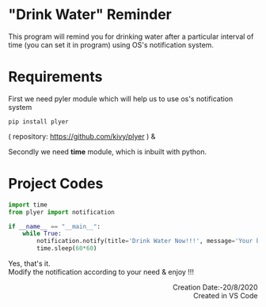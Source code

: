 # "Drink Water" Reminder
This program will remind you for drinking water after a particular interval of time (you can set it in program) using OS's notification system.

# Requirements
First we need pyler module which will help us to use os's notification system
```
pip install plyer
```
( repository: https://github.com/kivy/plyer ) &  
  
Secondly we need **time** module, which is inbuilt with python.

# Project Codes
```python
import time
from plyer import notification

if __name__ == "__main__":
    while True:
        notification.notify(title='Drink Water Now!!!', message='Your body is composed of about 60% water. The functions of these bodily fluids include digestion, absorption, circulation, creation of saliva, transportation of nutrients, and maintenance of body temperature.',  app_icon="your_notification_icon_image.ico", timeout=8)
        time.sleep(60*60)
```
Yes, that's it.  
Modify the notification according to your need & enjoy !!!

<div dir="rtl">
Creation Date:-20/8/2020 <br>
Created in VS Code
<div/>
